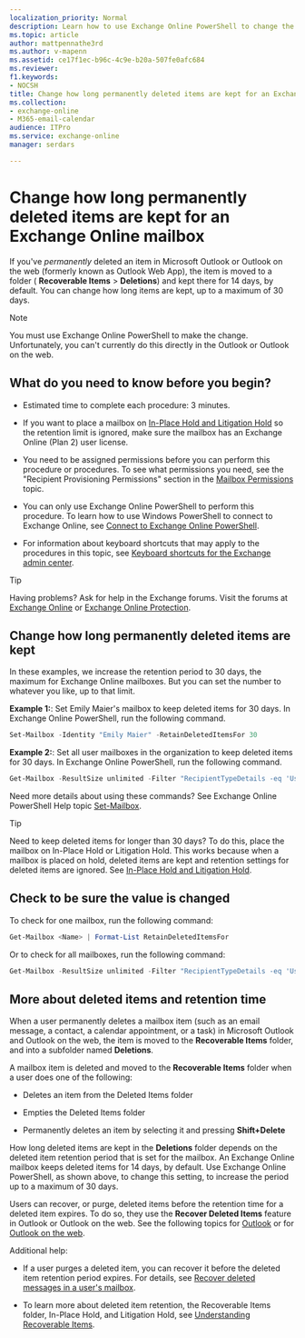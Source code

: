 ```yaml
---
localization_priority: Normal
description: Learn how to use Exchange Online PowerShell to change the deleted item retention period for Exchange Online mailboxes.
ms.topic: article
author: mattpennathe3rd
ms.author: v-mapenn
ms.assetid: ce17f1ec-b96c-4c9e-b20a-507fe0afc684
ms.reviewer: 
f1.keywords:
- NOCSH
title: Change how long permanently deleted items are kept for an Exchange Online mailbox
ms.collection: 
- exchange-online
- M365-email-calendar
audience: ITPro
ms.service: exchange-online
manager: serdars

---
```


# Change how long permanently deleted items are kept for an Exchange Online mailbox

If you've *permanently* deleted an item in Microsoft Outlook or Outlook on the web (formerly known as Outlook Web App), the item is moved to a folder ( **Recoverable Items** \> **Deletions**) and kept there for 14 days, by default. You can change how long items are kept, up to a maximum of 30 days.

> [!NOTE]
> You must use Exchange Online PowerShell to make the change. Unfortunately, you can't currently do this directly in the Outlook or Outlook on the web.

## What do you need to know before you begin?

- Estimated time to complete each procedure: 3 minutes.

- If you want to place a mailbox on [In-Place Hold and Litigation Hold](../../security-and-compliance/in-place-and-litigation-holds.md) so the retention limit is ignored, make sure the mailbox has an Exchange Online (Plan 2) user license.

- You need to be assigned permissions before you can perform this procedure or procedures. To see what permissions you need, see the "Recipient Provisioning Permissions" section in the [Mailbox Permissions](https://technet.microsoft.com/library/5b690bcb-c6df-4511-90e1-08ca91f43b37.aspx) topic.

- You can only use Exchange Online PowerShell to perform this procedure. To learn how to use Windows PowerShell to connect to Exchange Online, see [Connect to Exchange Online PowerShell](https://go.microsoft.com/fwlink/p/?linkid=396554).

- For information about keyboard shortcuts that may apply to the procedures in this topic, see [Keyboard shortcuts for the Exchange admin center](../../accessibility/keyboard-shortcuts-in-admin-center.md).

> [!TIP]
> Having problems? Ask for help in the Exchange forums. Visit the forums at [Exchange Online](https://go.microsoft.com/fwlink/p/?linkId=267542) or [Exchange Online Protection](https://go.microsoft.com/fwlink/p/?linkId=285351).

## Change how long permanently deleted items are kept

In these examples, we increase the retention period to 30 days, the maximum for Exchange Online mailboxes. But you can set the number to whatever you like, up to that limit.

**Example 1:**: Set Emily Maier's mailbox to keep deleted items for 30 days. In Exchange Online PowerShell, run the following command.

```PowerShell
Set-Mailbox -Identity "Emily Maier" -RetainDeletedItemsFor 30
```

**Example 2:**: Set all user mailboxes in the organization to keep deleted items for 30 days. In Exchange Online PowerShell, run the following command.

```PowerShell
Get-Mailbox -ResultSize unlimited -Filter "RecipientTypeDetails -eq 'UserMailbox'" | Set-Mailbox -RetainDeletedItemsFor 30
```

Need more details about using these commands? See Exchange Online PowerShell Help topic [Set-Mailbox](https://docs.microsoft.com/powershell/module/exchange/set-mailbox).

> [!TIP]
> Need to keep deleted items for longer than 30 days? To do this, place the mailbox on In-Place Hold or Litigation Hold. This works because when a mailbox is placed on hold, deleted items are kept and retention settings for deleted items are ignored. See [In-Place Hold and Litigation Hold](../../security-and-compliance/in-place-and-litigation-holds.md).

## Check to be sure the value is changed

To check for one mailbox, run the following command:

```PowerShell
Get-Mailbox <Name> | Format-List RetainDeletedItemsFor
```

Or to check for all mailboxes, run the following command:

```PowerShell
Get-Mailbox -ResultSize unlimited -Filter "RecipientTypeDetails -eq 'UserMailbox'" | Format-List Name,RetainDeletedItemsFor
```

## More about deleted items and retention time

When a user permanently deletes a mailbox item (such as an email message, a contact, a calendar appointment, or a task) in Microsoft Outlook and Outlook on the web, the item is moved to the **Recoverable Items** folder, and into a subfolder named **Deletions**.

A mailbox item is deleted and moved to the **Recoverable Items** folder when a user does one of the following:

- Deletes an item from the Deleted Items folder

- Empties the Deleted Items folder

- Permanently deletes an item by selecting it and pressing **Shift+Delete**

 How long deleted items are kept in the **Deletions** folder depends on the deleted item retention period that is set for the mailbox. An Exchange Online mailbox keeps deleted items for 14 days, by default. Use Exchange Online PowerShell, as shown above, to change this setting, to increase the period up to a maximum of 30 days.

Users can recover, or purge, deleted items before the retention time for a deleted item expires. To do so, they use the **Recover Deleted Items** feature in Outlook or Outlook on the web. See the following topics for [Outlook](https://go.microsoft.com/fwlink/p/?linkId=198206) or for [Outlook on the web](https://go.microsoft.com/fwlink/p/?LinkId=524924).

Additional help:

- If a user purges a deleted item, you can recover it before the deleted item retention period expires. For details, see [Recover deleted messages in a user's mailbox](recover-deleted-messages.md).

- To learn more about deleted item retention, the Recoverable Items folder, In-Place Hold, and Litigation Hold, see [Understanding Recoverable Items](https://technet.microsoft.com/library/efc48fb4-2ed8-4d05-93af-f3505fbc389d.aspx).
